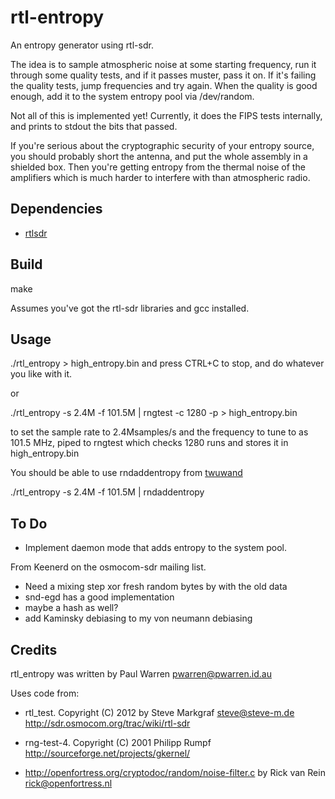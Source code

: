 rtl-entropy
===========

An entropy generator using rtl-sdr.

The idea is to sample atmospheric noise at some starting frequency, run it through some quality tests, and if it passes muster, pass it on. If it's failing the quality tests, jump frequencies and try again. When the quality is good enough, add it to the system entropy pool via /dev/random. 

Not all of this is implemented yet! Currently, it does the FIPS tests internally, and prints to stdout the bits that passed.

If you're serious about the cryptographic security of your entropy source, you should probably short the antenna, and put the whole assembly in a shielded box. Then you're getting entropy from the thermal noise of the amplifiers which is much harder to interfere with than atmospheric radio.

Dependencies
------------

* [rtlsdr](http://sdr.osmocom.org/trac/wiki/rtl-sdr)

Build
-----

make 

Assumes you've got the rtl-sdr libraries and gcc installed.

Usage
-----

./rtl_entropy > high_entropy.bin
and press CTRL+C to stop, and do whatever you like with it.

or

./rtl_entropy -s 2.4M -f 101.5M | rngtest -c 1280 -p > high_entropy.bin

to set the sample rate to 2.4Msamples/s and the frequency to tune to as 101.5 MHz, piped to rngtest which checks 1280 runs and stores it in high_entropy.bin

You should be able to use rndaddentropy from [twuwand](http://github.com/rfinnie/twuewand)

./rtl_entropy -s 2.4M -f 101.5M | rndaddentropy


To Do
-----

* Implement daemon mode that adds entropy to the system pool.

From Keenerd on the osmocom-sdr mailing list.
 * Need a mixing step xor fresh random bytes by with the old data
 * snd-egd has a good implementation
 * maybe a hash as well?
 * add Kaminsky debiasing to my von neumann debiasing

Credits
-------
rtl_entropy was written by Paul Warren <pwarren@pwarren.id.au>

Uses code from:

  * rtl_test. Copyright (C) 2012 by Steve Markgraf <steve@steve-m.de> http://sdr.osmocom.org/trac/wiki/rtl-sdr

  * rng-test-4. Copyright (C) 2001 Philipp Rumpf http://sourceforge.net/projects/gkernel/

  * http://openfortress.org/cryptodoc/random/noise-filter.c by Rick van Rein <rick@openfortress.nl>
